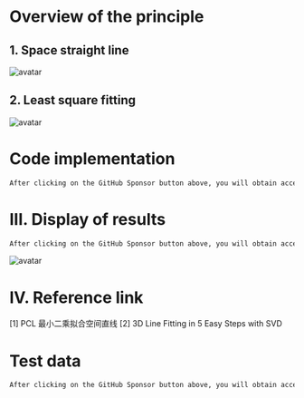 #  Overview of the principle 

##  1. Space straight line 

 ![avatar]( 92b36424e61e4bce8fadcf0aaffb88ed.png) 

##  2. Least square fitting 

 ![avatar]( 1e110ed91f814e818784ca79171e701f.png) 

#  Code implementation 

  ```python  
After clicking on the GitHub Sponsor button above, you will obtain access permissions to my private code repository ( https://github.com/slowlon/my_code_bar ) to view this blog code. By searching the code number of this blog, you can find the code you need, code number is: 2024020309574455969
  ```  
#  III. Display of results 

  ```python  
After clicking on the GitHub Sponsor button above, you will obtain access permissions to my private code repository ( https://github.com/slowlon/my_code_bar ) to view this blog code. By searching the code number of this blog, you can find the code you need, code number is: 2024020309574455969
  ```  
 ![avatar]( fc654964a1b7442caef4aa28cf24c068.png) 

#  IV. Reference link 

 [1] PCL 最小二乘拟合空间直线 [2] 3D Line Fitting in 5 Easy Steps with SVD 

#  Test data 

  ```python  
After clicking on the GitHub Sponsor button above, you will obtain access permissions to my private code repository ( https://github.com/slowlon/my_code_bar ) to view this blog code. By searching the code number of this blog, you can find the code you need, code number is: 2024020309574455969
  ```  
